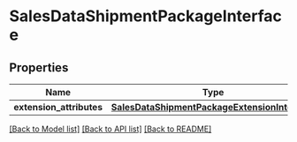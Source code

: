 # SalesDataShipmentPackageInterface

## Properties
Name | Type | Description | Notes
------------ | ------------- | ------------- | -------------
**extension_attributes** | [**SalesDataShipmentPackageExtensionInterface**](SalesDataShipmentPackageExtensionInterface.md) |  | [optional] 

[[Back to Model list]](../README.md#documentation-for-models) [[Back to API list]](../README.md#documentation-for-api-endpoints) [[Back to README]](../README.md)


